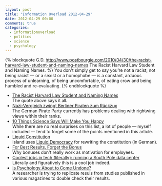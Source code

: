 ```yaml
---
layout: post
title: "Information Overload 2012-04-29"
date: 2012-04-29 00:00
comments: true
categories:
  - informationoverload
  - politics
  - science
  - psychology
---
```

{% blockquote G.D. http://www.postbourgie.com/2010/04/30/the-racist-harvard-law-student-and-naming-names The Racist Harvard Law Student and Naming Names. %}
You don't simply get to say you're not a racist; not being racist — or a sexist or a homophobe — is a constant, arduous process of unlearning, of being uncomfortable, of eating crow and being humbled and re-evaluating.
{% endblockquote %}

* [The Racist Harvard Law Student and Naming Names](http://www.postbourgie.com/2010/04/30/the-racist-harvard-law-student-and-naming-names)<br>The quote above says it all.
* [Nazi-Vergleich zwingt Berliner Piraten zum Rückzug](http://www.zeit.de/politik/deutschland/2012-04/delius-piraten-holocaust)<br>The German Pirate Party currently has problems dealing with rightwing views within their ranks.
* [10 Things Science Says Will Make You Happy](http://www.yesmagazine.org/issues/sustainable-happiness/10-things-science-says-will-make-you)<br>While there are no real surprises on this list, a lot of people — myself included — tend to forget some of the points mentioned in this article.
* [Liquid Constitution](http://www.heise.de/tp/artikel/36/36785/1.html)<br>Island uses [Liquid Democracy](http://www.communitywiki.org/LiquidDemocracy) for rewriting the constitution (in German).
* [For Best Results, Forget the Bonus](http://www.alfiekohn.org/managing/fbrftb.htm)<br>Why bonuses don't really work as motivation for employees.
* [Coolest jobs in tech (literally): running a South Pole data center](http://arstechnica.com/business/coolest-jobs-in-tech/2012/04/coolest-jobs-in-tech-literally-running-a-south-pole-data-center.ars/1)<br>Literally and figuratively this is a cool job indeed.
* [Is Psychology About to Come Undone?](http://chronicle.com/blogs/percolator/is-psychology-about-to-come-undone/29045)<br>A researcher is trying to replicate resuls from studies published in various magazines to double check their results.
